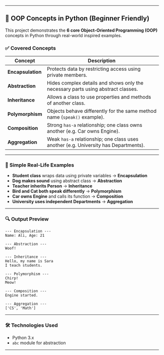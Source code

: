 
---

## 📘 OOP Concepts in Python (Beginner Friendly)

This project demonstrates the **6 core Object-Oriented Programming (OOP)** concepts in Python through real-world inspired examples.

### ✅ Covered Concepts

| Concept           | Description                                                                          |
| ----------------- | ------------------------------------------------------------------------------------ |
| **Encapsulation** | Protects data by restricting access using private members.                           |
| **Abstraction**   | Hides complex details and shows only the necessary parts using abstract classes.     |
| **Inheritance**   | Allows a class to use properties and methods of another class.                       |
| **Polymorphism**  | Objects behave differently for the same method name (`speak()` example).             |
| **Composition**   | Strong `has-a` relationship; one class owns another (e.g. Car owns Engine).          |
| **Aggregation**   | Weak `has-a` relationship; one class uses another (e.g. University has Departments). |

---

### 🧠 Simple Real-Life Examples

* **Student class** wraps data using private variables → **Encapsulation**
* **Dog makes sound** using abstract class → **Abstraction**
* **Teacher inherits Person** → **Inheritance**
* **Bird and Cat both speak differently** → **Polymorphism**
* **Car owns Engine** and calls its function → **Composition**
* **University uses independent Departments** → **Aggregation**

---


### 🔍 Output Preview

```
--- Encapsulation ---
Name: Ali, Age: 21

--- Abstraction ---
Woof!

--- Inheritance ---
Hello, my name is Sara
I teach students.

--- Polymorphism ---
Chirp!
Meow!

--- Composition ---
Engine started.

--- Aggregation ---
['CS', 'Math']
```

---

### 🛠 Technologies Used

* Python 3.x
* `abc` module for abstraction

---


